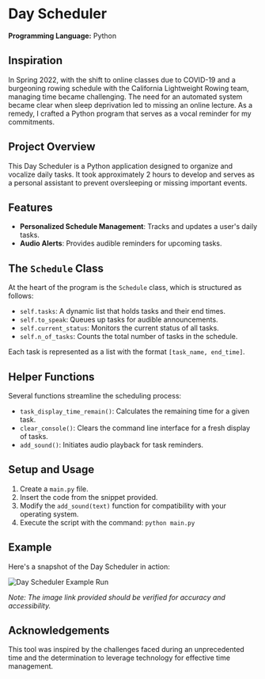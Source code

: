 # Day Scheduler

**Programming Language:** Python

## Inspiration

In Spring 2022, with the shift to online classes due to COVID-19 and a burgeoning rowing schedule with the California Lightweight Rowing team, managing time became challenging. The need for an automated system became clear when sleep deprivation led to missing an online lecture. As a remedy, I crafted a Python program that serves as a vocal reminder for my commitments.

## Project Overview

This Day Scheduler is a Python application designed to organize and vocalize daily tasks. It took approximately 2 hours to develop and serves as a personal assistant to prevent oversleeping or missing important events.

## Features

- **Personalized Schedule Management**: Tracks and updates a user's daily tasks.
- **Audio Alerts**: Provides audible reminders for upcoming tasks.

## The `Schedule` Class

At the heart of the program is the `Schedule` class, which is structured as follows:

- `self.tasks`: A dynamic list that holds tasks and their end times.
- `self.to_speak`: Queues up tasks for audible announcements.
- `self.current_status`: Monitors the current status of all tasks.
- `self.n_of_tasks`: Counts the total number of tasks in the schedule.

Each task is represented as a list with the format `[task_name, end_time]`.

## Helper Functions

Several functions streamline the scheduling process:

- `task_display_time_remain()`: Calculates the remaining time for a given task.
- `clear_console()`: Clears the command line interface for a fresh display of tasks.
- `add_sound()`: Initiates audio playback for task reminders.

## Setup and Usage

1. Create a `main.py` file.
2. Insert the code from the snippet provided.
3. Modify the `add_sound(text)` function for compatibility with your operating system.
4. Execute the script with the command: `python main.py`

## Example

Here's a snapshot of the Day Scheduler in action:

![Day Scheduler Example Run](https://paper-attachments.dropboxusercontent.com/s_28708D72545886A725E5C1AAA908ACCFF1A01305E8184B2EADEB2763730EA4AE_1680857082987_Screen+Shot+2023-04-07+at+1.44.39+AM.png)

*Note: The image link provided should be verified for accuracy and accessibility.*

## Acknowledgements

This tool was inspired by the challenges faced during an unprecedented time and the determination to leverage technology for effective time management.
